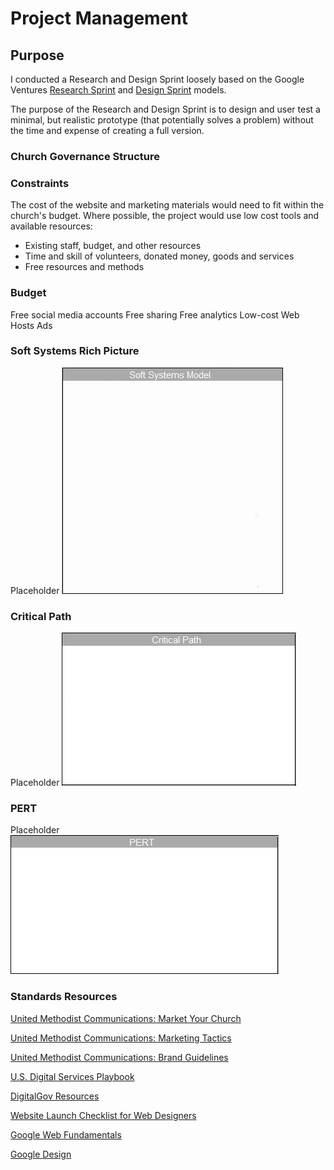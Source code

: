 # Project Management

## Purpose
I conducted a Research and Design Sprint loosely based on the Google Ventures [Research Sprint](http://www.gv.com/lib/the-gv-research-sprint-a-4-day-process-for-answering-important-startup-questions) and [Design Sprint](http://www.gv.com/sprint) models. 

The purpose of the Research and Design Sprint is to design and user test a minimal, but realistic prototype (that potentially solves a problem) without the time and expense of creating a full version. 

### Church Governance Structure

### Constraints
The cost of the website and marketing materials would need to fit within the church's budget. Where possible, the project would use low cost tools and available resources:

* Existing staff, budget, and other resources 
* Time and skill of volunteers, donated money, goods and services
* Free resources and methods

### Budget

Free social media accounts
Free sharing
Free analytics
Low-cost Web Hosts
Ads

### Soft Systems Rich Picture

Placeholder
![](project-management/project-management-soft-systems-rich-picture.jpg)

### Critical Path

Placeholder
![](project-management/project-management-critical-path.jpg)

### PERT

Placeholder
![](project-management/project-management-pert.jpg)

### Standards Resources

[United Methodist Communications: Market Your Church](http://www.umcom.org/learn/market-your-church-getting-started)

[United Methodist Communications: Marketing Tactics](http://s3.amazonaws.com/Website_Properties_UGC/market-your-church/documents/STEP_4_IMPLEMENTATION_HOMEWORK.PDF)

[United Methodist Communications: Brand Guidelines](http://www.umcom.org/tools/brand-guidelines)

[U.S. Digital Services Playbook](http://playbook.cio.gov)

[DigitalGov Resources](http://www.digitalgov.gov/resources)

[Website Launch Checklist for Web Designers](https://github.com/tutsplus/Website-Launch-Checklist-for-Web-Designers)

[Google Web Fundamentals](https://developers.google.com/web/fundamentals)

[Google Design](http://www.google.com/design)




 